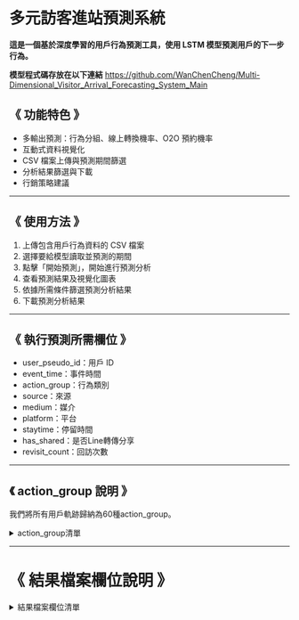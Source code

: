 
# 多元訪客進站預測系統

**這是一個基於深度學習的用戶行為預測工具，使用 LSTM 模型預測用戶的下一步行為。**

**模型程式碼存放在以下連結**
https://github.com/WanChenCheng/Multi-Dimensional_Visitor_Arrival_Forecasting_System_Main

## 《 功能特色 》
- 多輸出預測：行為分組、線上轉換機率、O2O 預約機率
- 互動式資料視覺化
- CSV 檔案上傳與預測期間篩選
- 分析結果篩選與下載
- 行銷策略建議
  
-------------------------------

## 《 使用方法 》
1. 上傳包含用戶行為資料的 CSV 檔案
2. 選擇要給模型讀取並預測的期間
3. 點擊「開始預測」，開始進行預測分析
4. 查看預測結果及視覺化圖表
5. 依據所需條件篩選預測分析結果
6. 下載預測分析結果

-------------------------------

## 《 執行預測所需欄位 》
- user_pseudo_id：用戶 ID
- event_time：事件時間
- action_group：行為類別
- source：來源
- medium：媒介
- platform：平台
- staytime：停留時間
- has_shared：是否Line轉傳分享
- revisit_count：回訪次數

-------------------------------

## 《 action_group 說明 》

我們將所有用戶軌跡歸納為60種action_group。

<details>
<summary> action_group清單 </summary>
  
- 完成網路投保
- 完成O2O
- 線上繳費
- 資料填寫與確認
- 投保資格確認
- 方案確認
- 手機驗證碼
- 填寫預約資料
- 挑選預約顧問
- 預約顧問與商品諮詢
- 立即投保
- 保存與分享試算結果
- Line分享轉傳
- 保存與分享自由配、訂製組合結果
- 自由配－保障規劃試算結果
- 自由配－配置我的基金試算結果
- 訂製保險組合－人身規劃試算結果
- 訂製保險組合－投資規劃試算結果
- 我的保險試算結果
- 自由配
- 自由配－投資規劃
- 自由配－保障規劃
- 自由配－套餐
- 訂製保險組合
- 試算: 網投－旅平險－試算
- 試算: 網投－壽險－試算
- 試算: 網投－健康險－試算
- 試算: 網投－意外傷害險－試算
- 試算: 網投－年金險－試算
- 試算: 網投－投資型年金險－試算
- 試算: 壽險－試算
- 試算: 意外傷害險－試算
- 試算: 健康醫療險－實支實付－試算
- 試算: 健康醫療險－住院手術－試算
- 試算: 健康醫療險－長期照顧－試算
- 試算: 健康醫療險－重大疾病－試算
- 試算: 生涯推薦0-18－試算
- 試算: 生涯推薦19-34－試算
- 試算: 生涯推薦35-44－試算
- 試算: 生涯推薦61歲以上－試算
- 試算: 生涯推薦45-60－試算
- 試算: 其他試算
- 好康優惠
- 商品資訊頁－網投－旅平險
- 商品資訊頁－網投－壽險
- 商品資訊頁－網投－健康險
- 商品資訊頁－網投－意外傷害險
- 商品資訊頁－網投－年金險
- 商品資訊頁－網投－投資型年金險
- 商品資訊頁－旅行平安險
- 商品資訊頁－壽險
- 商品資訊頁－健康醫療險
- 商品資訊頁－意外傷害險
- 商品資訊頁－還本與年金型保險
- 商品資訊頁－投資型保險
- 商品資訊頁－主題商品
- 生涯推薦－商品資訊頁
- 找服務（尋求服務與客服）
- 保險視圖、保單明細、資產總覽、保險明細
- 其他
  
</details>


-------------------------------

# 《 結果檔案欄位說明 》


<details>
<summary> 結果檔案欄位清單 </summary>
  
### 用戶資訊：
- **user_pseudo_id**：用戶唯一識別碼

### 預測結果 - 下一步行動推薦：
系統會預測用戶最可能執行的前種行動，按機率排序：

- **Top1_next_action_group**：最可能的下一步行動類別
- **Top1_confidence**：Top1 預測的信心度分數
- **Top2_next_action_group**：第二可能的下一步行動類別  
- **Top2_confidence**：Top2 預測的信心度分數
- **Top3_next_action_group**：第三可能的下一步行動類別
- **Top3_confidence**：Top3 預測的信心度分數
- **Top4_next_action_group**：第四可能的下一步行動類別
- **Top4_confidence**：Top4 預測的信心度分數
- **Top5_next_action_group**：第五可能的下一步行動類別
- **Top5_confidence**：Top5 預測的信心度分數

### 轉換機率預測：
- **Online_conversion_prob**：網路投保轉換機率（0-1之間的數值）
- **O2O_reservation_prob**：O2O預約轉換機率（0-1之間的數值）

### 行銷策略建議：
- **Marketing_Strategy**：系統推薦的行銷策略

### 用戶行為歷史：
#### 最近一次行為記錄
- **last_event_time**：最近一次行為的時間紀錄
- **last_platform**：最近一次行為使用的平台
- **last_action**：最近一次行為的具體行動
- **last_action_group**：最近一次行為的行動類別

#### 歷史行為軌跡（過去2~10步）
系統記錄用戶過去2~10次的行為模式，數字代表時間順序（-2為倒數第2次，以此類推）：

- **-2_action** / **-2_action_group**：倒數第2次行為的具體行動與行動類別
- **-3_action** / **-3_action_group**：倒數第3次行為的具體行動與行動類別  
- **-4_action** / **-4_action_group**：倒數第4次行為的具體行動與行動類別
- **-5_action** / **-5_action_group**：倒數第5次行為的具體行動與行動類別
- **-6_action** / **-6_action_group**：倒數第6次行為的具體行動與行動類別
- **-7_action** / **-7_action_group**：倒數第7次行為的具體行動與行動類別
- **-8_action** / **-8_action_group**：倒數第8次行為的具體行動與行動類別
- **-9_action** / **-9_action_group**：倒數第9次行為的具體行動與行動類別
- **-10_action** / **-10_action_group**：倒數第10次行為的具體行動與行動類別

## 注意事項
- 信心度分數範圍為 0-1，數值越高代表預測越可靠
- 歷史行為欄位可能包含空值，表示該時間點無相關行為記錄
- 所有機率預測值均為模型基於歷史數據計算得出

</details>

